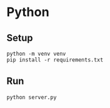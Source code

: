 # Python

## Setup
```shell
python -m venv venv
pip install -r requirements.txt
```

## Run
```shell
python server.py
```